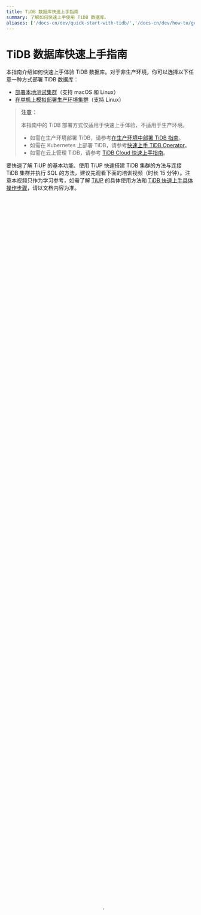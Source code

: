 ```yaml
---
title: TiDB 数据库快速上手指南
summary: 了解如何快速上手使用 TiDB 数据库。
aliases: ['/docs-cn/dev/quick-start-with-tidb/','/docs-cn/dev/how-to/get-started/local-cluster/install-from-docker-compose/']
---
```


# TiDB 数据库快速上手指南

本指南介绍如何快速上手体验 TiDB 数据库。对于非生产环境，你可以选择以下任意一种方式部署 TiDB 数据库：

- [部署本地测试集群](#部署本地测试集群)（支持 macOS 和 Linux）
- [在单机上模拟部署生产环境集群](#在单机上模拟部署生产环境集群)（支持 Linux）

> **注意：**
>
> 本指南中的 TiDB 部署方式仅适用于快速上手体验，不适用于生产环境。
>
> - 如需在生产环境部署 TiDB，请参考[在生产环境中部署 TiDB 指南](/production-deployment-using-tiup.md)。
> - 如需在 Kubernetes 上部署 TiDB，请参考[快速上手 TiDB Operator](https://docs.pingcap.com/zh/tidb-in-kubernetes/stable/get-started)。
> - 如需在云上管理 TiDB，请参考 [TiDB Cloud 快速上手指南](https://docs.pingcap.com/tidbcloud/tidb-cloud-quickstart)。

要快速了解 TiUP 的基本功能、使用 TiUP 快速搭建 TiDB 集群的方法与连接 TiDB 集群并执行 SQL 的方法，建议先观看下面的培训视频（时长 15 分钟）。注意本视频只作为学习参考，如需了解 [TiUP](/tiup/tiup-overview.md) 的具体使用方法和 [TiDB 快速上手具体操作步骤](#部署本地测试集群)，请以文档内容为准。

<video src="https://docs-download.pingcap.com/media/videos/docs-cn%2FLesson07_quick_start.mp4" width="100%" height="100%" controls="controls" poster="https://docs-download.pingcap.com/media/videos/docs-cn/poster_lesson7.png"></video>

## 部署本地测试集群

本节介绍如何利用本地 macOS 或者单机 Linux 环境快速部署 TiDB 测试集群。通过部署 TiDB 集群，你可以了解 TiDB 的基本架构，以及 TiDB、TiKV、PD、监控等基础组件的运行。

<SimpleTab>
<div label="macOS">

TiDB 是一个分布式系统。最基础的 TiDB 测试集群通常由 2 个 TiDB 实例、3 个 TiKV 实例、3 个 PD 实例和可选的 TiFlash 实例构成。通过 TiUP Playground，可以快速搭建出上述的一套基础测试集群，步骤如下：

1. 下载并安装 TiUP。

    {{< copyable "shell-regular" >}}

    ```shell
    curl --proto '=https' --tlsv1.2 -sSf https://tiup-mirrors.pingcap.com/install.sh | sh
    ```

    安装完成后会提示如下信息：

    ```log
    Successfully set mirror to https://tiup-mirrors.pingcap.com
    Detected shell: zsh
    Shell profile:  /Users/user/.zshrc
    /Users/user/.zshrc has been modified to add tiup to PATH
    open a new terminal or source /Users/user/.zshrc to use it
    Installed path: /Users/user/.tiup/bin/tiup
    ===============================================
    Have a try:     tiup playground
    ===============================================
    ```

    请注意上述输出中的 Shell profile 文件路径，下一步中需要使用该路径。

    > **注意：**
    >
    > v5.2.0 及以上版本的 TiDB 支持在 Apple silicon 芯片的机器上运行 `tiup playground`。

2. 声明全局环境变量。

    > **注意：**
    >
    > TiUP 安装完成后会提示 Shell profile 文件的绝对路径。在执行以下 `source` 命令前，需要将 `${your_shell_profile}` 修改为 Shell profile 文件的实际位置。

    {{< copyable "shell-regular" >}}

    ```shell
    source ${your_shell_profile}
    ```

3. 在当前 session 执行以下命令启动集群。

    > **注意：**
    >
    > - 如果按以下方式执行 playground，在结束部署测试后，TiUP 会自动清理掉原集群数据，重新执行命令会得到一个全新的集群。
    > - 如果希望持久化数据，需要在启动集群时添加 TiUP 的 `--tag` 参数，详见[启动集群时指定 `tag` 以保留数据](/tiup/tiup-playground.md#启动集群时指定-tag-以保留数据)。
    >
    >     ```shell
    >     tiup playground --tag ${tag_name}
    >     ```

    - 直接执行 `tiup playground` 命令会运行最新版本的 TiDB 集群，其中 TiDB、TiKV、PD 和 TiFlash 实例各 1 个：

        {{< copyable "shell-regular" >}}

        ```shell
        tiup playground
        ```

        如果这是你第一次运行该命令，TiUP 会下载最新版本的 TiDB 并启动集群。命令输出中将显示集群的端点列表：

        ```log
        🎉 TiDB Playground Cluster is started, enjoy!

        Connect TiDB:    mysql --comments --host 127.0.0.1 --port 4000 -u root
        TiDB Dashboard:  http://127.0.0.1:2379/dashboard
        Grafana:         http://127.0.0.1:3000
        ```

    - 也可以指定 TiDB 版本以及各组件实例个数，命令类似于：

        ```shell
        tiup playground v8.5.0 --db 2 --pd 3 --kv 3
        ```

        执行该命令时，建议使用内存 10 GiB、4 CPU 及以上配置。配置过低可能会导致系统崩溃。

        如果要查看当前支持部署的所有 TiDB 版本，执行 `tiup list tidb`。

4. 新开启一个 session 以访问 TiDB 数据库和集群端点。

    + 连接 TiDB 数据库：

        - 使用 TiUP `client` 连接 TiDB：

            ```shell
            tiup client
            ```

        - 或者使用 MySQL 客户端连接 TiDB：

            ```shell
            mysql --host 127.0.0.1 --port 4000 -u root
            ```

    - 访问 Prometheus 管理界面：<http://127.0.0.1:9090>。

    - 访问 [TiDB Dashboard](/dashboard/dashboard-intro.md) 页面：<http://127.0.0.1:2379/dashboard>，默认用户名为 `root`，密码为空。

    - 访问 Grafana 界面：<http://127.0.0.1:3000>，默认用户名和密码都为 `admin`。

5. （可选）[将数据加载到 TiFlash](/tiflash/tiflash-overview.md#使用-tiflash) 进行分析。

6. 测试完成之后，可以通过执行以下步骤来清理集群：

    1. 按下 <kbd>Control</kbd>+<kbd>C</kbd> 键停掉上述启用的 TiDB 服务。

    2. 等待服务退出操作完成后，执行以下命令：

        {{< copyable "shell-regular" >}}

        ```shell
        tiup clean --all
        ```

> **注意：**
>
> TiUP Playground 默认监听 `127.0.0.1`，服务仅本地可访问；若需要使服务可被外部访问，可使用 `--host` 参数指定监听网卡绑定外部可访问的 IP。

</div>
<div label="Linux">

TiDB 是一个分布式系统。最基础的 TiDB 测试集群通常由 2 个 TiDB 实例、3 个 TiKV 实例、3 个 PD 实例和可选的 TiFlash 实例构成。通过 TiUP Playground，可以快速搭建出上述的一套基础测试集群，步骤如下：

1. 下载并安装 TiUP。

    {{< copyable "shell-regular" >}}

    ```shell
    curl --proto '=https' --tlsv1.2 -sSf https://tiup-mirrors.pingcap.com/install.sh | sh
    ```

    安装完成后会提示如下信息：

    ```log
    Successfully set mirror to https://tiup-mirrors.pingcap.com
    Detected shell: bash
    Shell profile:  /home/user/.bashrc
    /home/user/.bashrc has been modified to add tiup to PATH
    open a new terminal or source /home/user/.bashrc to use it
    Installed path: /home/user/.tiup/bin/tiup
    ===============================================
    Have a try:     tiup playground
    ===============================================
    ```

    请注意上述输出中的 Shell profile 文件路径，下一步中需要使用该路径。

2. 声明全局环境变量。

    > **注意：**
    >
    > TiUP 安装完成后会提示 Shell profile 文件的绝对路径。在执行以下 `source` 命令前，需要将 `${your_shell_profile}` 修改为 Shell profile 文件的实际位置。

    {{< copyable "shell-regular" >}}

    ```shell
    source ${your_shell_profile}
    ```

3. 在当前 session 执行以下命令启动集群。

    > **注意：**
    >
    > - 如果按以下方式执行 playground，在结束部署测试后，TiUP 会自动清理掉原集群数据，重新执行命令会得到一个全新的集群。
    > - 如果希望持久化数据，需要在启动集群时添加 TiUP 的 `--tag` 参数，详见[启动集群时指定 `tag` 以保留数据](/tiup/tiup-playground.md#启动集群时指定-tag-以保留数据)。
    >
    >     ```shell
    >     tiup playground --tag ${tag_name}
    >     ```

    - 直接运行 `tiup playground` 命令会运行最新版本的 TiDB 集群，其中 TiDB、TiKV、PD 和 TiFlash 实例各 1 个：

        {{< copyable "shell-regular" >}}

        ```shell
        tiup playground
        ```

        如果这是你第一次运行该命令，TiUP 会下载最新版本的 TiDB 并启动集群。命令输出中将显示集群的端点列表：

        ```log
        🎉 TiDB Playground Cluster is started, enjoy!

        Connect TiDB:    mysql --comments --host 127.0.0.1 --port 4000 -u root
        TiDB Dashboard:  http://127.0.0.1:2379/dashboard
        Grafana:         http://127.0.0.1:3000
        ```

    - 或者指定 TiDB 版本以及各组件实例个数，命令类似于：

        {{< copyable "shell-regular" >}}

        ```shell
        tiup playground v8.5.0 --db 2 --pd 3 --kv 3
        ```

        如果要查看当前支持部署的所有 TiDB 版本，执行 `tiup list tidb`。

4. 新开启一个 session 以访问 TiDB 数据库和集群端点。

    + 连接 TiDB 数据库：

        - 使用 TiUP `client` 连接 TiDB：

            ```shell
            tiup client
            ```

        - 或者使用 MySQL 客户端连接 TiDB：

            ```shell
            mysql --host 127.0.0.1 --port 4000 -u root
            ```

    - 访问 Prometheus 管理界面：<http://127.0.0.1:9090>。

    - 访问 [TiDB Dashboard](/dashboard/dashboard-intro.md) 页面：<http://127.0.0.1:2379/dashboard>，默认用户名为 `root`，密码为空。

    - 访问 Grafana 界面：<http://127.0.0.1:3000>，默认用户名和密码都为 `admin`。

5. （可选）[将数据加载到 TiFlash](/tiflash/tiflash-overview.md#使用-tiflash) 进行分析。

6. 测试完成之后，可以通过执行以下步骤来清理集群：

    1. 按下 <kbd>Control</kbd>+<kbd>C</kbd> 键停掉上述启用的 TiDB 服务。

    2. 等待服务退出操作完成后，执行以下命令：

        {{< copyable "shell-regular" >}}

        ```shell
        tiup clean --all
        ```

> **注意：**
>
> TiUP Playground 默认监听 `127.0.0.1`，服务仅本地可访问。若需要使服务可被外部访问，可使用 `--host` 参数指定监听网卡绑定外部可访问的 IP。

</div>
</SimpleTab>

## 在单机上模拟部署生产环境集群

本节介绍如何在单台 Linux 服务器上体验 TiDB 最小的完整拓扑的集群，并模拟生产环境下的部署步骤。

下文将参照 TiUP 最小拓扑的一个 YAML 文件部署 TiDB 集群。

### 准备环境

开始部署 TiDB 集群前，准备一台部署主机，确保其软件满足需求：

- 推荐安装 CentOS 7.3 及以上版本
- 运行环境可以支持互联网访问，用于下载 TiDB 及相关软件安装包

最小规模的 TiDB 集群拓扑包含以下实例：

| 实例 | 个数 | IP | 配置 |
|:-- | :-- | :-- | :-- |
| TiKV | 3 | 10.0.1.1 | 使用递增的端口号以避免冲突 |
| TiDB | 1 | 10.0.1.1 | 使用默认端口和其他配置 |
| PD | 1 | 10.0.1.1 | 使用默认端口和其他配置 |
| TiFlash | 1 | 10.0.1.1 | 使用默认端口和其他配置 |
| Monitor | 1 | 10.0.1.1 | 使用默认端口和其他配置 |

> **注意：**
>
> 该表中拓扑实例的 IP 为示例 IP。在实际部署时，请替换为实际的 IP。

部署主机软件和环境要求如下：

- 部署需要使用部署主机的 root 用户及密码
- 部署主机[关闭防火墙](/check-before-deployment.md#检测目标部署机器的防火墙)或者开放 TiDB 集群的节点间所需端口
- 目前 TiUP Cluster 支持在 x86_64（AMD64）和 ARM 架构上部署 TiDB 集群
    - 在 AMD64 架构下，建议使用 CentOS 7.3 及以上版本 Linux 操作系统
    - 在 ARM 架构下，建议使用 CentOS 7.6 (1810) 版本 Linux 操作系统

### 实施部署

> **注意：**
>
> 你可以使用 Linux 系统的任一普通用户或 root 用户登录主机，以下步骤以 root 用户为例。

1. 下载并安装 TiUP：

    {{< copyable "shell-regular" >}}

    ```shell
    curl --proto '=https' --tlsv1.2 -sSf https://tiup-mirrors.pingcap.com/install.sh | sh
    ```

2. 声明全局环境变量：

    > **注意：**
    >
    > TiUP 安装完成后会提示对应 Shell profile 文件的绝对路径。在执行以下 `source` 命令前，需要将 `${your_shell_profile}` 修改为 Shell profile 文件的实际位置。

    {{< copyable "shell-regular" >}}

    ```shell
    source ${your_shell_profile}
    ```

3. 安装 TiUP 的 cluster 组件：

    {{< copyable "shell-regular" >}}

    ```shell
    tiup cluster
    ```

4. 如果机器已经安装 TiUP cluster，需要更新软件版本：

    {{< copyable "shell-regular" >}}

    ```shell
    tiup update --self && tiup update cluster
    ```

5. 由于模拟多机部署，需要通过 root 用户调大 sshd 服务的连接数限制：

    1. 修改 `/etc/ssh/sshd_config` 将 `MaxSessions` 调至 20。
    2. 重启 sshd 服务：

        {{< copyable "shell-root" >}}

        ```shell
        service sshd restart
        ```

6. 创建并启动集群：

    按下面的配置模板，创建并编辑[拓扑配置文件](/tiup/tiup-cluster-topology-reference.md)，命名为 `topo.yaml`。其中：

    - `user: "tidb"`：表示通过 `tidb` 系统用户（部署会自动创建）来做集群的内部管理，默认使用 22 端口通过 ssh 登录目标机器
    - `replication.enable-placement-rules`：设置这个 PD 参数来确保 TiFlash 正常运行
    - `host`：设置为本部署主机的 IP

    配置模板如下：

    {{< copyable "" >}}

    ```yaml
    # # Global variables are applied to all deployments and used as the default value of
    # # the deployments if a specific deployment value is missing.
    global:
     user: "tidb"
     ssh_port: 22
     deploy_dir: "/tidb-deploy"
     data_dir: "/tidb-data"

    # # Monitored variables are applied to all the machines.
    monitored:
     node_exporter_port: 9100
     blackbox_exporter_port: 9115

    server_configs:
     tidb:
       instance.tidb_slow_log_threshold: 300
     tikv:
       readpool.storage.use-unified-pool: false
       readpool.coprocessor.use-unified-pool: true
     pd:
       replication.enable-placement-rules: true
       replication.location-labels: ["host"]
     tiflash:
       logger.level: "info"

    pd_servers:
     - host: 10.0.1.1

    tidb_servers:
     - host: 10.0.1.1

    tikv_servers:
     - host: 10.0.1.1
       port: 20160
       status_port: 20180
       config:
         server.labels: { host: "logic-host-1" }

     - host: 10.0.1.1
       port: 20161
       status_port: 20181
       config:
         server.labels: { host: "logic-host-2" }

     - host: 10.0.1.1
       port: 20162
       status_port: 20182
       config:
         server.labels: { host: "logic-host-3" }

    tiflash_servers:
     - host: 10.0.1.1

    monitoring_servers:
     - host: 10.0.1.1

    grafana_servers:
     - host: 10.0.1.1
    ```

7. 执行集群部署命令：

    {{< copyable "shell-regular" >}}

    ```shell
    tiup cluster deploy <cluster-name> <version> ./topo.yaml --user root -p
    ```

    - 参数 `<cluster-name>` 表示设置集群名称
    - 参数 `<version>` 表示设置集群版本，例如 `v8.5.0`。可以通过 `tiup list tidb` 命令来查看当前支持部署的 TiDB 版本
    - 参数 `--user` 表示初始化环境的用户
    - 参数 `-p` 表示在连接目标机器时使用密码登录

        > **注意：**
        >
        > 如果主机通过密钥进行 SSH 认证，请使用 `-i` 参数指定密钥文件路径，`-i` 与 `-p` 不可同时使用。

    按照引导，输入”y”及 root 密码，来完成部署：

    ```log
    Do you want to continue? [y/N]:  y
    Input SSH password:
    ```

8. 启动集群：

    {{< copyable "shell-regular" >}}

    ```shell
    tiup cluster start <cluster-name>
    ```

9. 访问集群端点：

    - 安装 MySQL 客户端。如果已安装，则跳过这一步骤。

        {{< copyable "shell-regular" >}}

        ```shell
        yum -y install mysql
        ```

    - 使用 MySQL 客户端访问 TiDB 数据库，密码为空：

        ```shell
        mysql -h 10.0.1.1 -P 4000 -u root
        ```

    - 访问 Grafana 监控页面：<http://{grafana-ip}:3000>，默认用户名和密码均为 `admin`。

    - 访问集群 [TiDB Dashboard](/dashboard/dashboard-intro.md) 监控页面：<http://{pd-ip}:2379/dashboard>，默认用户名为 `root`，密码为空。

10. （可选）查看集群列表和拓扑结构：

    - 执行以下命令确认当前已经部署的集群列表：

        ```shell
        tiup cluster list
        ```

    - 执行以下命令查看集群的拓扑结构和状态：

        ```shell
        tiup cluster display <cluster-name>
        ```

    要了解更多 `tiup cluster` 命令，请参阅 [TiUP 集群命令](/tiup/tiup-component-cluster.md)。

11. 测试完成之后，可以通过执行以下步骤来清理集群：

    1. 按下 <kbd>Control</kbd>+<kbd>C</kbd> 键停掉上述启用的 TiDB 服务。

    2. 等待服务退出操作完成后，执行以下命令：

        ```shell
        tiup clean --all
        ```

## 探索更多

如果你刚刚部署好一套 TiDB 本地测试集群，你可以继续：

- 学习 [TiDB SQL 操作](/basic-sql-operations.md)
- [迁移数据到 TiDB](/migration-overview.md)
- 使用 [TiUP](/tiup/tiup-overview.md) 管理 TiDB 集群

如果你准备好在生产环境部署 TiDB，你可以继续：

- [使用 TiUP 部署 TiDB 集群](/production-deployment-using-tiup.md)
- [使用 TiDB Operator 在 Kubernetes 上部署 TiDB 集群](https://docs.pingcap.com/zh/tidb-in-kubernetes/stable)

如果你是应用开发者，想要快速使用 TiDB 构建应用，可参阅以下文档：

- [开发者手册概览](/develop/dev-guide-overview.md)
- [使用 TiDB Cloud Starter 构建 TiDB 集群](/develop/dev-guide-build-cluster-in-cloud.md)
- [示例程序](/develop/dev-guide-sample-application-java-jdbc.md)

如果你想使用 TiFlash 作为数据分析的解决方案，可参阅以下文档：

- [使用 TiFlash](/tiflash/tiflash-overview.md#使用-tiflash)
- [TiFlash 简介](/tiflash/tiflash-overview.md)
